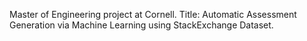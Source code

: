 Master of Engineering project at Cornell. Title: Automatic Assessment Generation via Machine Learning using StackExchange Dataset.
